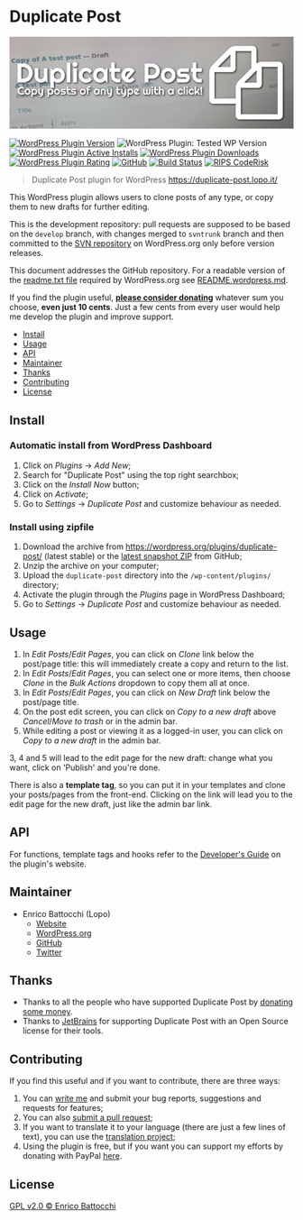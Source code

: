 # Duplicate Post

![Banner](assets/banner-772x250.png)

[![WordPress Plugin Version](https://img.shields.io/wordpress/plugin/v/duplicate-post.svg)](https://wordpress.org/plugins/duplicate-post/) ![WordPress Plugin: Tested WP Version](https://img.shields.io/wordpress/plugin/tested/duplicate-post.svg) [![WordPress Plugin Active Installs](https://img.shields.io/wordpress/plugin/installs/duplicate-post.svg)](https://wordpress.org/plugins/duplicate-post/advanced/) [![WordPress Plugin Downloads](https://img.shields.io/wordpress/plugin/dt/duplicate-post.svg)](https://wordpress.org/plugins/duplicate-post/advanced/) [![WordPress Plugin Rating](https://img.shields.io/wordpress/plugin/stars/duplicate-post.svg)](https://wordpress.org/support/plugin/duplicate-post/reviews/) [![GitHub](https://img.shields.io/github/license/enricobattocchi/duplicate-post.svg)](https://github.com/enricobattocchi/duplicate-post/blob/master/LICENSE) [![Build Status](https://travis-ci.org/enricobattocchi/duplicate-post.svg?branch=master)](https://travis-ci.org/enricobattocchi/duplicate-post) [![RIPS CodeRisk](https://coderisk.com/wp/plugin/duplicate-post/badge "RIPS CodeRisk")](https://coderisk.com/wp/plugin/duplicate-post)

> Duplicate Post plugin for WordPress https://duplicate-post.lopo.it/  

This WordPress plugin allows users to clone posts of any type, or copy them to new drafts for further editing.

This is the development repository: pull requests are supposed to be based on the `develop` branch, with changes merged to `svntrunk` branch and then committed to the [SVN repository](https://plugins.svn.wordpress.org/duplicate-post/) on WordPress.org only before version releases.

This document addresses the GitHub repository. For a readable version of the [readme.txt file](readme.txt) required by WordPress.org see [README.wordpress.md](README.wordpress.md).

If you find the plugin useful, [**please consider donating**](https://duplicate-post.lopo.it/donate/) whatever sum you choose, **even just 10 cents**. Just a few cents from every user would help me develop the plugin and improve support.

- [Install](#install)
- [Usage](#usage)
- [API](#api)
- [Maintainer](#maintainer)
- [Thanks](#thanks)
- [Contributing](#contributing)
- [License](#license)

## Install

### Automatic install from WordPress Dashboard

1. Click on _Plugins_ → _Add New_;
2. Search for "Duplicate Post" using the top right searchbox;
3. Click on the _Install Now_ button;
4. Click on _Activate_;
5. Go to _Settings_ → _Duplicate Post_ and customize behaviour as needed.

### Install using zipfile

1. Download the archive from https://wordpress.org/plugins/duplicate-post/ (latest stable) or the [latest snapshot ZIP](https://github.com/enricobattocchi/duplicate-post/archive/master.zip) from GitHub;
2. Unzip the archive on your computer;
3. Upload the `duplicate-post` directory into the `/wp-content/plugins/` directory;
4. Activate the plugin through the _Plugins_ page in WordPress Dashboard;
5. Go to _Settings_ → _Duplicate Post_ and customize behaviour as needed.

## Usage

1. In _Edit Posts_/_Edit Pages_, you can click on _Clone_ link below the post/page title: this will immediately create a copy and return to the list.
2. In _Edit Posts_/_Edit Pages_, you can select one or more items, then choose _Clone_ in the _Bulk Actions_ dropdown to copy them all at once.
3. In _Edit Posts_/_Edit Pages_, you can click on _New Draft_ link below the post/page title.
4. On the post edit screen, you can click on _Copy to a new draft_ above _Cancel_/_Move to trash_ or in the admin bar. 
5. While editing a post or viewing it as a logged-in user, you can click on _Copy to a new draft_ in the admin bar.

3, 4 and 5 will lead to the edit page for the new draft: change what you want, click on 'Publish' and you're done.

There is also a **template tag**, so you can put it in your templates and clone your posts/pages from the front-end. Clicking on the link will lead you to the edit page for the new draft, just like the admin bar link.

## API

For functions, template tags and hooks refer to the [Developer's Guide](https://duplicate-post.lopo.it/docs/developers-guide/) on the plugin's website.

##  Maintainer

- Enrico Battocchi (Lopo) 
  - [Website](https://lopo.it)
  - [WordPress.org](https://profiles.wordpress.org/lopo/)
  - [GitHub](https://github.com/enricobattocchi)
  - [Twitter](https://twitter.com/lopo)
  
## Thanks

- Thanks to all the people who have supported Duplicate Post by [donating some money](https://duplicate-post.lopo.it/donate/).
- Thanks to [JetBrains](https://www.jetbrains.com/?from=DuplicatePost) for supporting Duplicate Post with an Open Source license for their tools. 
  
## Contributing

If you find this useful and if you want to contribute, there are three ways:

   1. You can [write me](https://duplicate-post.lopo.it/contact) and submit your bug reports, suggestions and requests for features;
   2. You can also [submit a pull request](https://github.com/enricobattocchi/duplicate-post/pulls); 
   3. If you want to translate it to your language (there are just a few lines of text), you can use the [translation project](https://translate.wordpress.org/projects/wp-plugins/duplicate-post);
   4. Using the plugin is free, but if you want you can support my efforts by donating with PayPal [here](https://duplicate-post.lopo.it/donate).
  
## License

[GPL v2.0 © Enrico Battocchi](LICENSE)
